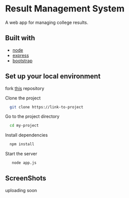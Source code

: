 
# Result Management System

A web app for managing college results.


## Built with
- [node](https://nodejs.org/en/)
- [express](https://expressjs.com/)
- [bootstrap](https://getbootstrap.com/)
## Set up your local environment

fork [this](https://github.com/YashJain2409/ResultManagementSystem) repository

Clone the project

```bash
  git clone https://link-to-project
```

Go to the project directory

```bash
  cd my-project
```

Install dependencies

```bash
  npm install
```

Start the server

```bash
   node app.js
```


## ScreenShots
uploading soon
